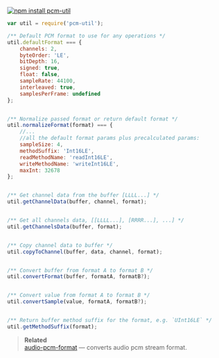 [![npm install pcm-util](https://nodei.co/npm/pcm-util.png?mini=true)](https://npmjs.org/package/pcm-util/)


```js
var util = require('pcm-util');

/** Default PCM format to use for any operations */
util.defaultFormat === {
	channels: 2,
	byteOrder: 'LE',
	bitDepth: 16,
	signed: true,
	float: false,
	sampleRate: 44100,
	interleaved: true,
	samplesPerFrame: undefined
};


/** Normalize passed format or return default format */
util.normalizeFormat(format) === {
	//...
	//all the default format params plus precalculated params:
	sampleSize: 4,
	methodSuffix: 'Int16LE',
	readMethodName: 'readInt16LE',
	writeMethodName: 'writeInt16LE',
	maxInt: 32678
};


/** Get channel data from the buffer [LLLL...] */
util.getChannelData(buffer, channel, format);


/** Get all channels data, [[LLLL...], [RRRR...], ...] */
util.getChannelsData(buffer, format);


/** Copy channel data to buffer */
util.copyToChannel(buffer, data, channel, format);


/** Convert buffer from format A to format B */
util.convertFormat(buffer, formatA, formatB?);


/** Convert value from format A to format B */
util.convertSample(value, formatA, formatB?);


/** Return buffer method suffix for the format, e.g. `UInt16LE` */
util.getMethodSuffix(format);
```

> **Related**<br/>
> [audio-pcm-format](https://npmjs.org/package/audio-pcm-format) — converts audio pcm stream format.